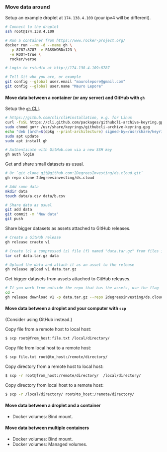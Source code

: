 ### Move data around

Setup an example droplet at `174.138.4.109` (your ipv4 will be different).

```bash
# Connect to the droplet
ssh root@174.138.4.109

# Run a container from https://www.rocker-project.org/
docker run --rm -d --name gh \
  -p 8787:8787 -e PASSWORD=123 \
  -e ROOT=true \
  rocker/verse

# Login to rstudio at http://174.138.4.109:8787

# Tell Git who you are, or example
git config --global user.email "maurolepore@gmail.com"
git config --global user.name "Mauro Lepore"
```

#### Move data between a container (or any server) and GitHub with `gh`

Setup the [`gh` CLI](https://cli.github.com/).

```bash
# https://github.com/cli/cli#installation, e.g. for Linux
curl -fsSL https://cli.github.com/packages/githubcli-archive-keyring.gpg | sudo dd of=/usr/share/keyrings/githubcli-archive-keyring.gpg
sudo chmod go+r /usr/share/keyrings/githubcli-archive-keyring.gpg
echo "deb [arch=$(dpkg --print-architecture) signed-by=/usr/share/keyrings/githubcli-archive-keyring.gpg] https://cli.github.com/packages stable main" | sudo tee /etc/apt/sources.list.d/github-cli.list > /dev/null
sudo apt update
sudo apt install gh

# Authenticate with GitHub.com via a new SSH key
gh auth login
```

Get and share small datasets as usual.

```bash
# Or `git clone git@github.com:2DegreesInvesting/ds.cloud.git`
gh repo clone 2degreesinvesting/ds.cloud

# Add some data
mkdir data
touch data/a.csv data/b.csv

# Share data as usual
git add data
git commit -m "New data"
git push
```

Share bigger datasets as assets attached to GitHub releases.

```bash
# Create a GitHub release
gh release craete v1

# Create (c) a compressed (z) file (f) named "data.tar.gz" from files in "data/"
tar czf data.tar.gz data

# Upload the data and attach it as an asset to the release
gh release upload v1 data.tar.gz
```

Get bigger datasets from assets attached to GitHub releases.

```bash
# If you work from outside the repo that has the assets, use the flag `--repo`
cd ~
gh release download v1 -p data.tar.gz --repo 2degreesinvesting/ds.cloud
```

#### Move data between a droplet and your computer with `scp`

(Consider using GitHub instead.)

Copy file from a remote host to local host:

```bash
$ scp root@from_host:file.txt /local/directory/
```

Copy file from local host to a remote host:

```bash
$ scp file.txt root@to_host:/remote/directory/
```

Copy directory from a remote host to local host:

```bash
$ scp -r root@from_host:/remote/directory/  /local/directory/
```

Copy directory from local host to a remote host:

```bash
$ scp -r /local/directory/ root@to_host:/remote/directory/
```

#### Move data between a droplet and a container

* Docker volumes: Bind mount.

#### Move data between multiple containers

* Docker volumes: Bind mount.
* Docker volumes: Managed volumes.


